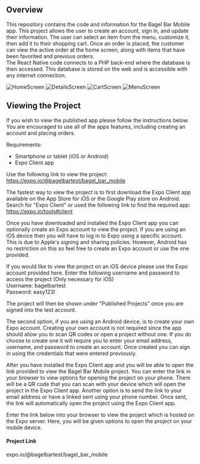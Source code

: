 <h2>Overview</h2>
This repository contains the code and information for the Bagel Bar Mobile app. This project allows the user to create an account, sign in, and update their information. The user can select an item from the menu, customize it, then add it to their shopping cart. Once an order is placed, the customer can view the active order at the home screen, along with items that have been favorited and previous orders.<br>
The React Native code connects to a PHP back-end where the database is then accessed. This database is stored on the web and is accessible with any internet connection.

![HomeScreen](http://acad.kutztown.edu/~smagr173/GitHub/homeimg.png) ![DetailsScreen](http://acad.kutztown.edu/~smagr173/GitHub/details.png)
![CartScreen](http://acad.kutztown.edu/~smagr173/GitHub/cartImg.png) ![MenuScreen](http://acad.kutztown.edu/~smagr173/GitHub/menu.png)

<h2>Viewing the Project</h2>
If you wish to view the published app please follow the instructions below.
You are encouraged to use all of the apps features, including creating an account and placing orders.

Requirements:
 - Smartphone or tablet (iOS or Android)
 - Expo Client app
 
Use the following link to view the project:<br>https://expo.io/@bagelbartest/bagel_bar_mobile
 
The fastest way to view the project is to first download the Expo Client app available on the App Store for iOS or the Google Play store on Android. Search for "Expo Client" or used the following link to find the required app: https://expo.io/tools#client

Once you have downloaded and installed the Expo Client app you can optionally create an Expo account to view the project. If you are using an iOS device then you will have to log in to Expo using a specific account. This is due to Apple's signing and sharing policies. However, Android has no restriction on this so feel free to create an Expo account or use the one provided.

If you would like to view the project on an iOS device please use the Expo account provided here.
Enter the following username and password to access the project (Only necessary for iOS)<br>
Username: bagelbartest<br>
Password: easy123!

The project will then be shown under "Published Projects" once you are signed into the test account.

The second option, if you are using an Android device, is to create your own Expo account. Creating your own account is not required
since the app should allow you to scan QR codes or open a project without one. If you do choose to create one it will require you to
enter your email address, username, and password to create an account. Once created you can sign in using the credentials that were
entered previously.

After you have installed the Expo Client app and you will be able to open the link provided to view the Bagel Bar Mobile project.
You can enter the link in your browser to view options for opening the project on your phone. There will be a QR code that you can
scan with your device which will open the project in the Expo Client app. Another option is to send the link to your email address
or have a linked sent using your phone number. Once sent, the link will automatically open the project using the Expo Client app.

Enter the link below into your browser to view the project which is hosted on the Expo server. Here, you will be given options to open the project on your mobile device.

<h4>Project Link</h4>
expo.io/@bagelbartest/bagel_bar_mobile
